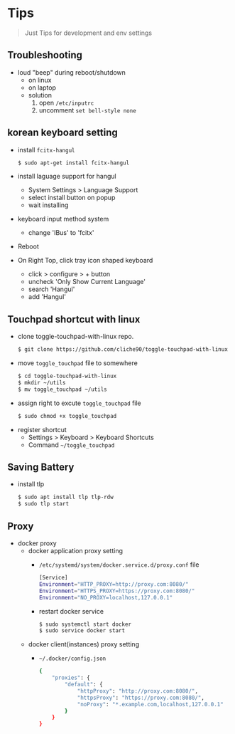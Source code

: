 # Tips

> Just Tips for development and env settings

## Troubleshooting

- loud "beep" during reboot/shutdown
	- on linux
	- on laptop
	- solution
		1. open `/etc/inputrc`
		2. uncomment `set bell-style none` 
		
## korean keyboard setting
- install `fcitx-hangul`
  ```bash
  $ sudo apt-get install fcitx-hangul
  ```

- install laguage support for hangul
  - System Settings > Language Support
  - select install button on popup
  - wait installing

- keyboard input method system
  - change 'IBus' to 'fcitx'

- Reboot

- On Right Top, click tray icon shaped keyboard
  - click > configure > + button
  - uncheck 'Only Show Current Language'
  - search 'Hangul'
  - add 'Hangul'

## Touchpad shortcut with linux

- clone toggle-touchpad-with-linux repo.
	```bash
	$ git clone https://github.com/cliche90/toggle-touchpad-with-linux
	```
- move `toggle_touchpad` file to somewhere
	```bash
	$ cd toggle-touchpad-with-linux
	$ mkdir ~/utils
	$ mv toggle_touchpad ~/utils
	```
- assign right to excute `toggle_touchpad` file
	```bash
	$ sudo chmod +x toggle_touchpad
	```
- register shortcut
	- Settings > Keyboard > Keyboard Shortcuts
	- Command `~/toggle_touchpad`

## Saving Battery

- install tlp
	```bash
	$ sudo apt install tlp tlp-rdw
	$ sudo tlp start
	```
	
## Proxy

- docker proxy
	- docker application proxy setting
		- `/etc/systemd/system/docker.service.d/proxy.conf` file
		
			```bash
			[Service]
			Environment="HTTP_PROXY=http://proxy.com:8080/"
			Environment="HTTPS_PROXY=https://proxy.com:8080/"
			Environment="NO_PROXY=localhost,127.0.0.1"
			```
		- restart docker service
			```bash
			$ sudo systemctl start docker
			$ sudo service docker start
			```
	- docker client(instances) proxy setting
		- `~/.docker/config.json`
		
			```bash
			{
				"proxies": {
					"default": {
						"httpProxy": "http://proxy.com:8080/",
						"httpsProxy": "https://proxy.com:8080/",
						"noProxy": "*.example.com,localhost,127.0.0.1"
					}
				}
			}
			```
		
